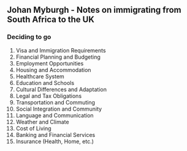 ## Johan Myburgh - Notes on immigrating from South Africa to the UK 

### Deciding to go

1. Visa and Immigration Requirements
2. Financial Planning and Budgeting
3. Employment Opportunities
4. Housing and Accommodation
5. Healthcare System
6. Education and Schools
7. Cultural Differences and Adaptation
8. Legal and Tax Obligations
9. Transportation and Commuting
10. Social Integration and Community
11. Language and Communication
12. Weather and Climate
13. Cost of Living
14. Banking and Financial Services
15. Insurance (Health, Home, etc.)

